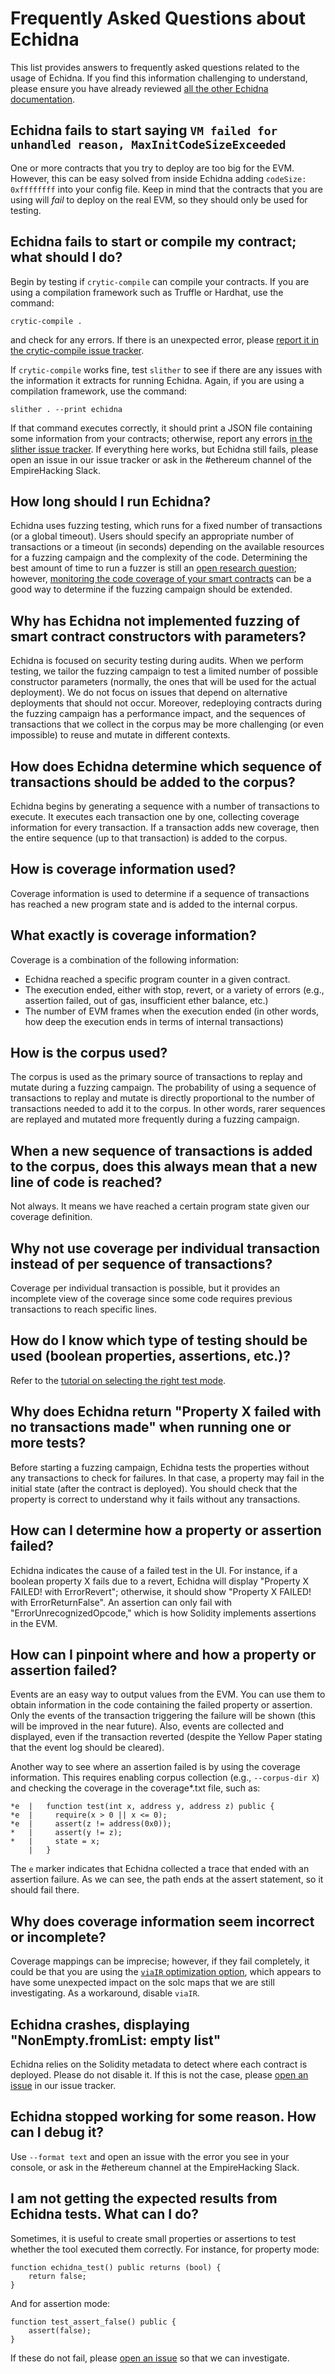 # Frequently Asked Questions about Echidna

This list provides answers to frequently asked questions related to the usage of Echidna. If you find this information challenging to understand, please ensure you have already reviewed [all the other Echidna documentation](./README.md).

## Echidna fails to start saying `VM failed for unhandled reason, MaxInitCodeSizeExceeded`

One or more contracts that you try to deploy are too big for the EVM. However, this can be easy solved from inside Echidna adding `codeSize: 0xffffffff` into your config file. Keep in mind that the contracts that you are using will *fail* to deploy on the real EVM, so they should only be used for testing.

## Echidna fails to start or compile my contract; what should I do?

Begin by testing if `crytic-compile` can compile your contracts. If you are using a compilation framework such as Truffle or Hardhat, use the command:

`crytic-compile .`

and check for any errors. If there is an unexpected error, please [report it in the crytic-compile issue tracker](https://github.com/crytic/crytic-compile/issues).

If `crytic-compile` works fine, test `slither` to see if there are any issues with the information it extracts for running Echidna. Again, if you are using a compilation framework, use the command:

`slither . --print echidna`

If that command executes correctly, it should print a JSON file containing some information from your contracts; otherwise, report any errors [in the slither issue tracker](https://github.com/crytic/slither/issues).
If everything here works, but Echidna still fails, please open an issue in our issue tracker or ask in the #ethereum channel of the EmpireHacking Slack.

## How long should I run Echidna?

Echidna uses fuzzing testing, which runs for a fixed number of transactions (or a global timeout).
Users should specify an appropriate number of transactions or a timeout (in seconds) depending on the available resources for a fuzzing campaign
and the complexity of the code. Determining the best amount of time to run a fuzzer is still an [open research question](https://blog.trailofbits.com/2021/03/23/a-year-in-the-life-of-a-compiler-fuzzing-campaign/); however, [monitoring the code coverage of your smart contracts](./advanced/collecting-a-corpus.md) can be a good way to determine if the fuzzing campaign should be extended.

## Why has Echidna not implemented fuzzing of smart contract constructors with parameters?

Echidna is focused on security testing during audits. When we perform testing, we tailor the fuzzing campaign to test a limited number of possible constructor parameters (normally, the ones that will be used for the actual deployment). We do not focus on issues that depend on alternative deployments that should not occur. Moreover, redeploying contracts during the fuzzing campaign has a performance impact, and the sequences of transactions that we collect in the corpus may be more challenging (or even impossible) to reuse and mutate in different contexts.

## How does Echidna determine which sequence of transactions should be added to the corpus?

Echidna begins by generating a sequence with a number of transactions to execute. It executes each transaction one by one, collecting coverage information for every transaction. If a transaction adds new coverage, then the entire sequence (up to that transaction) is added to the corpus.

## How is coverage information used?

Coverage information is used to determine if a sequence of transactions has reached a new program state and is added to the internal corpus.

## What exactly is coverage information?

Coverage is a combination of the following information:

- Echidna reached a specific program counter in a given contract.
- The execution ended, either with stop, revert, or a variety of errors (e.g., assertion failed, out of gas, insufficient ether balance, etc.)
- The number of EVM frames when the execution ended (in other words, how deep the execution ends in terms of internal transactions)

## How is the corpus used?

The corpus is used as the primary source of transactions to replay and mutate during a fuzzing campaign. The probability of using a sequence of transactions to replay and mutate is directly proportional to the number of transactions needed to add it to the corpus. In other words, rarer sequences are replayed and mutated more frequently during a fuzzing campaign.

## When a new sequence of transactions is added to the corpus, does this always mean that a new line of code is reached?

Not always. It means we have reached a certain program state given our coverage definition.

## Why not use coverage per individual transaction instead of per sequence of transactions?

Coverage per individual transaction is possible, but it provides an incomplete view of the coverage since some code requires previous transactions to reach specific lines.

## How do I know which type of testing should be used (boolean properties, assertions, etc.)?

Refer to the [tutorial on selecting the right test mode](./basic/testing-modes.md).

## Why does Echidna return "Property X failed with no transactions made" when running one or more tests?

Before starting a fuzzing campaign, Echidna tests the properties without any transactions to check for failures. In that case, a property may fail in the initial state (after the contract is deployed). You should check that the property is correct to understand why it fails without any transactions.

## How can I determine how a property or assertion failed?

Echidna indicates the cause of a failed test in the UI. For instance, if a boolean property X fails due to a revert, Echidna will display "Property X FAILED! with ErrorRevert"; otherwise, it should show "Property X FAILED! with ErrorReturnFalse". An assertion can only fail with "ErrorUnrecognizedOpcode," which is how Solidity implements assertions in the EVM.

## How can I pinpoint where and how a property or assertion failed?

Events are an easy way to output values from the EVM. You can use them to obtain information in the code containing the failed property or assertion. Only the events of the transaction triggering the failure will be shown (this will be improved in the near future). Also, events are collected and displayed, even if the transaction reverted (despite the Yellow Paper stating that the event log should be cleared).

Another way to see where an assertion failed is by using the coverage information. This requires enabling corpus collection (e.g., `--corpus-dir X`) and checking the coverage in the coverage\*.txt file, such as:

```
*e  |   function test(int x, address y, address z) public {
*e  |     require(x > 0 || x <= 0);
*e  |     assert(z != address(0x0));
*   |     assert(y != z);
*   |     state = x;
    |   }
```

The `e` marker indicates that Echidna collected a trace that ended with an assertion failure. As we can see,
the path ends at the assert statement, so it should fail there.

## Why does coverage information seem incorrect or incomplete?

Coverage mappings can be imprecise; however, if they fail completely, it could be that you are using the [`viaIR` optimization option](https://docs.soliditylang.org/en/v0.8.14/ir-breaking-changes.html?highlight=viaIR#solidity-ir-based-codegen-changes), which appears to have some unexpected impact on the solc maps that we are still investigating. As a workaround, disable `viaIR`.

## Echidna crashes, displaying "NonEmpty.fromList: empty list"

Echidna relies on the Solidity metadata to detect where each contract is deployed. Please do not disable it. If this is not the case, please [open an issue](https://github.com/crytic/echidna/issues) in our issue tracker.

## Echidna stopped working for some reason. How can I debug it?

Use `--format text` and open an issue with the error you see in your console, or ask in the #ethereum channel at the EmpireHacking Slack.

## I am not getting the expected results from Echidna tests. What can I do?

Sometimes, it is useful to create small properties or assertions to test whether the tool executed them correctly. For instance, for property mode:

```solidity
function echidna_test() public returns (bool) {
    return false;
}
```

And for assertion mode:

```solidity
function test_assert_false() public {
    assert(false);
}
```

If these do not fail, please [open an issue](https://github.com/crytic/echidna/issues) so that we can investigate.
